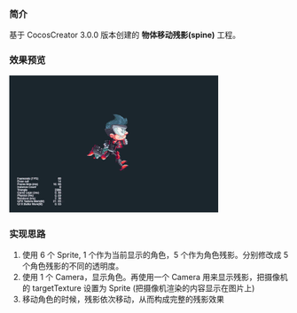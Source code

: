 ### 简介
基于 CocosCreator 3.0.0 版本创建的 **物体移动残影(spine)** 工程。

### 效果预览
![image](../../gif/202201/2022012052.gif)

### 实现思路
1. 使用 6 个 Sprite, 1 个作为当前显示的角色，5 个作为角色残影。分别修改成 5 个角色残影的不同的透明度。
2. 使用 1 个 Camera，显示角色。再使用一个 Camera 用来显示残影，把摄像机的 targetTexture 设置为 Sprite (把摄像机渲染的内容显示在图片上)
3. 移动角色的时候，残影依次移动，从而构成完整的残影效果
